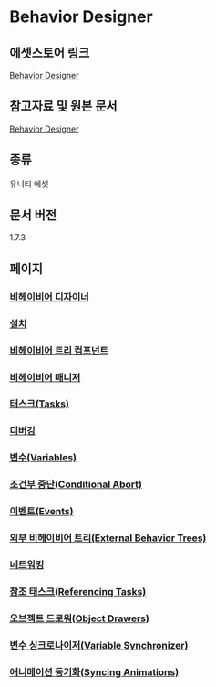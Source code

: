 # Behavior Designer

## 에셋스토어 링크

[Behavior Designer](https://prf.hn/l/VXDbDLy)

## 참고자료 및 원본 문서

[Behavior Designer](./files/Documentation.pdf)

## 종류

유니티 에셋

## 문서 버전

1.7.3

## 페이지

### [비헤이비어 디자이너](./pages/behavior-designer.md)
### [설치](./pages/installation.md)
### [비헤이비어 트리 컴포넌트](./pages/behavior-tree-component.md)
### [비헤이비어 매니저](./pages/behavior-manager.md)
### [태스크(Tasks)](./pages/tasks.md)
### [디버깅](./pages/debugging.md)
### [변수(Variables)](./pages/variables.md)
### [조건부 중단(Conditional Abort)](./pages/conditional-abort.md)
### [이벤트(Events)](./pages/events.md)
### [외부 비헤이비어 트리(External Behavior Trees)](./pages/external-behavior-trees.md)
### [네트워킹](./pages/networking.md)
### [참조 태스크(Referencing Tasks)](./pages/referencing-tasks.md)
### [오브젝트 드로워(Object Drawers)](./pages/object-drawer.md)
### [변수 싱크로나이저(Variable Synchronizer)](./pages/variable-synchronizer.md)
### [애니메이션 동기화(Syncing Animations)](./pages/syncing-animations.md)